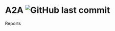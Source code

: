 # A2A ![GitHub last commit](https://img.shields.io/github/last-commit/hemanthbd/A2A-Reports?color=6a1fdb&style=plastic)
Reports
